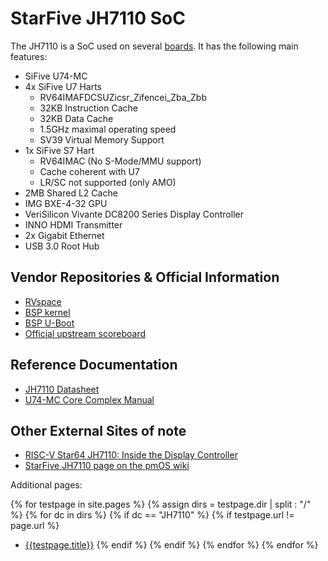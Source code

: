 # StarFive JH7110 SoC

The JH7110 is a SoC used on several [boards](/wiki/hardware/JH7110/boards.html). It has the following main features:

- SiFive U74-MC
- 4x SiFive U7 Harts
  - RV64IMAFDCSUZicsr_Zifencei_Zba_Zbb
  - 32KB Instruction Cache
  - 32KB Data Cache
  - 1.5GHz maximal operating speed
  - SV39 Virtual Memory Support
- 1x SiFive S7 Hart
  - RV64IMAC (No S-Mode/MMU support)
  - Cache coherent with U7
  - LR/SC not supported (only AMO)
- 2MB Shared L2 Cache
- IMG BXE-4-32 GPU
- VeriSilicon Vivante DC8200 Series Display Controller
- INNO HDMI Transmitter
- 2x Gigabit Ethernet
- USB 3.0 Root Hub

## Vendor Repositories & Official Information

- [RVspace](https://www.rvspace.org/)
- [BSP kernel](https://github.com/starfive-tech/linux)
- [BSP U-Boot](https://github.com/starfive-tech/u-boot)
- [Official upstream scoreboard](https://rvspace.org/en/project/JH7110_Upstream_Plan)

## Reference Documentation

- [JH7110 Datasheet](https://objects.workswithriscv.guide/jh7110-docs/JH7110_Datasheet.pdf)
- [U74-MC Core Complex Manual](https://starfivetech.com/uploads/u74mc_core_complex_manual_21G1.pdf)

## Other External Sites of note

- [RISC-V Star64 JH7110: Inside the Display Controller](https://lupyuen.codeberg.page/articles/display2.html)
- [StarFive JH7110 page on the pmOS wiki](https://wiki.postmarketos.org/wiki/StarFive_JH7110)

Additional pages:

{% for testpage in site.pages %}
{% assign dirs = testpage.dir | split : "/"  %}
{% for dc in dirs %}
{% if dc == "JH7110" %}
{% if testpage.url != page.url %}
* [{{testpage.title}}]({{testpage.url}})
{% endif %}
{% endif %}
{% endfor %}
{% endfor %}
